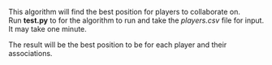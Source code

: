 This algorithm will find the best position for players to collaborate on.  
Run **test.py** to for the algorithm to run and take the *players.csv* file for input. It may take one minute.  
  
The result will be the best position to be for each player and their associations.

